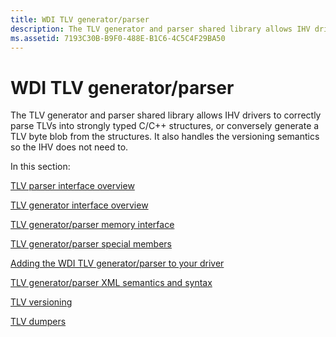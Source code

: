 ```yaml
---
title: WDI TLV generator/parser
description: The TLV generator and parser shared library allows IHV drivers to correctly parse TLVs into strongly typed C/C++ structures, or conversely generate a TLV byte blob from the structures. It also handles the versioning semantics so the IHV does not need to.
ms.assetid: 7193C30B-B9F0-488E-B1C6-4C5C4F29BA50
---
```


# WDI TLV generator/parser


The TLV generator and parser shared library allows IHV drivers to correctly parse TLVs into strongly typed C/C++ structures, or conversely generate a TLV byte blob from the structures. It also handles the versioning semantics so the IHV does not need to.

In this section:

[TLV parser interface overview](wdi-tlv-parser-interface-overview.md)

[TLV generator interface overview](wdi-tlv-generator-interface-overview.md)

[TLV generator/parser memory interface](wdi-tlv-generator-parser-memory-interface.md)

[TLV generator/parser special members](wdi-tlv-generator-parser-special-members.md)

[Adding the WDI TLV generator/parser to your driver](building-a-wdi-tlv-generator-parser.md)

[TLV generator/parser XML semantics and syntax](wdi-tlv-generator-parser-xml-semantics.md)

[TLV versioning](wdi-tlv-versioning.md)

[TLV dumpers](wdi-tlv-dumpers.md)

 

 





